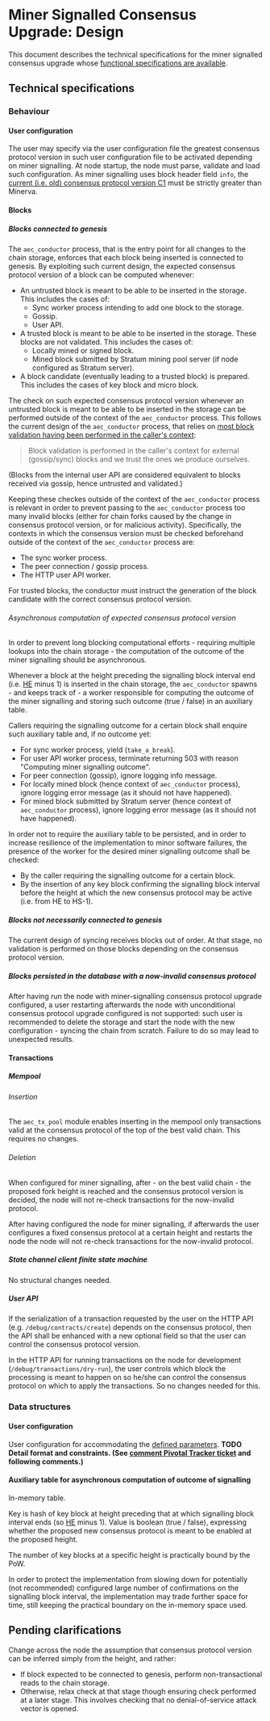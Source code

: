 # Miner Signalled Consensus Upgrade: Design

This document describes the technical specifications for the miner signalled consensus upgrade whose [functional specifications are available][fspecs].

[fspecs]: https://github.com/aeternity/protocol/blob/ae27b2a2b4b024590455e6d913501ac0cf1ed861/consensus/miner_signalled_consensus.md

## Technical specifications

### Behaviour

#### User configuration

The user may specify via the user configuration file the greatest consensus protocol version in such user configuration file to be activated depending on miner signalling.
At node startup, the node must parse, validate and load such configuration.
As miner signalling uses block header field `info`, the [current (i.e. old) consensus protocol version C1][fspecs] must be strictly greater than Minerva.

#### Blocks

##### Blocks connected to genesis

The `aec_conductor` process, that is the entry point for all changes to the chain storage, enforces that each block being inserted is connected to genesis.
By exploiting such current design, the expected consensus protocol version of a block can be computed whenever:
- An untrusted block is meant to be able to be inserted in the storage.
  This includes the cases of:
  - Sync worker process intending to add one block to the storage.
  - Gossip.
  - User API.
- A trusted block is meant to be able to be inserted in the storage.
  These blocks are not validated.
  This includes the cases of:
  - Locally mined or signed block.
  - Mined block submitted by Stratum mining pool server (if node configured as Stratum server).
- A block candidate (eventually leading to a trusted block) is prepared.
  This includes the cases of key block and micro block.

The check on such expected consensus protocol version
whenever an untrusted block is meant to be able to be inserted in the storage
can be performed outside of the context of the `aec_conductor` process.
This follows the current design of the `aec_conductor` process,
that relies on [most block validation having been performed in the caller's context](https://github.com/aeternity/aeternity/blob/d877a856648bd69cb1b473efa9c6149725d8d74c/apps/aecore/src/aec_conductor.erl#L1072-L1074):
> Block validation is performed in the caller's context for
> external (gossip/sync) blocks and we trust the ones we
> produce ourselves.

(Blocks from the internal user API are considered equivalent to blocks received via gossip, hence untrusted and validated.)

Keeping these checkes outside of the context of the `aec_conductor` process is relevant
in order to prevent passing to the `aec_conductor` process too many invalid blocks
(either for chain forks caused by the change in consensus protocol version, or for malicious activity).
Specifically, the contexts in which the consensus version must be checked beforehand outside of the context of the `aec_conductor` process are:
- The sync worker process.
- The peer connection / gossip process.
- The HTTP user API worker.

For trusted blocks, the conductor must instruct the generation of the block candidate with the correct consensus protocol version.

###### Asynchronous computation of expected consensus protocol version

In order to prevent long blocking computational efforts - requiring multiple lookups into the chain storage -
the computation of the outcome of the miner signalling should be asynchronous.

Whenever a block at the height preceding the signalling block interval end (i.e. [HE][fspecs] minus 1) is inserted in the chain storage,
the `aec_conductor` spawns - and keeps track of - a worker responsible for
computing the outcome of the miner signalling
and storing such outcome (true / false) in an auxiliary table.

Callers requiring the signalling outcome for a certain block
shall enquire such auxiliary table and, if no outcome yet:
- For sync worker process,
  yield (`take_a_break`).
- For user API worker process,
  terminate returning 503 with reason "Computing miner signalling outcome".
- For peer connection (gossip),
  ignore logging info message.
- For locally mined block (hence context of `aec_conductor` process),
  ignore logging error message (as it should not have happened).
- For mined block submitted by Stratum server (hence context of `aec_conductor` process),
  ignore logging error message (as it should not have happened).

In order not to require the auxiliary table to be persisted,
and in order to increase resilience of the implementation to minor software failures,
the presence of the worker for the desired miner signalling outcome shall be checked:
- By the caller requiring the signalling outcome for a certain block.
- By the insertion of any key block confirming the signalling block interval before the height at which the new consensus protocol may be active (i.e. from HE to HS-1).

##### Blocks not necessarily connected to genesis

The current design of syncing receives blocks out of order.
At that stage, no validation is performed on those blocks depending on the consensus protocol version.

##### Blocks persisted in the database with a now-invalid consensus protocol

After having run the node with miner-signalling consensus protocol upgrade configured,
a user restarting afterwards the node with unconditional consensus protocol upgrade configured
is not supported:
such user is recommended to delete the storage
and start the node with the new configuration - syncing the chain from scratch.
Failure to do so may lead to unexpected results.

#### Transactions

##### Mempool

###### Insertion

The `aec_tx_pool` module enables inserting in the mempool only transactions valid at the consensus protocol of the top of the best valid chain.
This requires no changes.

###### Deletion

When configured for miner signalling,
after - on the best valid chain - the proposed fork height is reached and the consensus protocol version is decided,
the node will not re-check transactions for the now-invalid protocol.

After having configured the node for miner signalling,
if afterwards the user configures a fixed consensus protocol at a certain height and restarts the node
the node will not re-check transactions for the now-invalid protocol.

##### State channel client finite state machine

No structural changes needed.

##### User API

If the serialization of a transaction requested by the user on the
HTTP API (e.g. `/debug/contracts/create`) depends on the consensus
protocol, then the API shall be enhanced with a new optional field so
that the user can control the consensus protocol version.

In the HTTP API for running transactions on the node for development
(`/debug/transactions/dry-run`), the user controls which block the
processing is meant to happen on so he/she can control the consensus
protocol on which to apply the transactions.  So no changes needed for
this.

### Data structures

#### User configuration

User configuration for accommodating the [defined parameters][fspecs].
**TODO Detail format and constraints. (See [comment Pivotal Tracker ticket](https://www.pivotaltracker.com/story/show/166642114/comments/205266011) and following comments.)**

#### Auxiliary table for asynchronous computation of outcome of signalling

In-memory table.

Key is hash of key block at height preceding that at which signalling block interval ends (so [HE][fspecs] minus 1).
Value is boolean (true / false), expressing whether the proposed new consensus protocol is meant to be enabled at the proposed height.

The number of key blocks at a specific height is practically bound by the PoW.

In order to protect the implementation from slowing down for potentially (not recommended) configured large number of confirmations on the signalling block interval,
the implementation may trade further space for time,
still keeping the practical boundary on the in-memory space used.

## Pending clarifications

Change across the node the assumption that consensus protocol version can be inferred simply from the height, and rather:
- If block expected to be connected to genesis, perform non-transactional reads to the chain storage.
- Otherwise, relax check at that stage though ensuring check performed at a later stage.
  This involves checking that no denial-of-service attack vector is opened.

